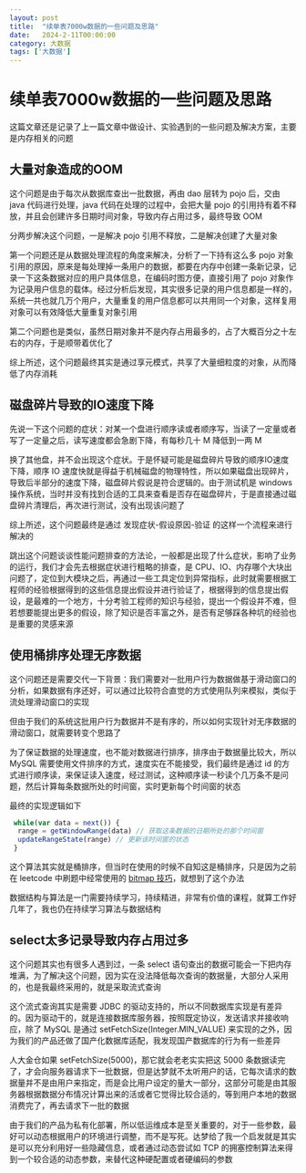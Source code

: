 ```yaml
---
layout: post
title:  "续单表7000w数据的一些问题及思路"
date:   2024-2-11T00:00:00
category: 大数据
tags: ['大数据']
---
```


# 续单表7000w数据的一些问题及思路

这篇文章还是记录了上一篇文章中做设计、实验遇到的一些问题及解决方案，主要是内存相关的问题

## 大量对象造成的OOM

这个问题是由于每次从数据库查出一批数据，再由 dao 层转为 pojo 后，交由 java 代码进行处理，java 代码在处理的过程中，会把大量 pojo 的引用持有着不释放，并且会创建许多日期时间对象，导致内存占用过多，最终导致 OOM

分两步解决这个问题，一是解决 pojo 引用不释放，二是解决创建了大量对象

第一个问题还是从数据处理流程的角度来解决，分析了一下持有这么多 pojo 对象引用的原因，原来是每处理掉一条用户的数据，都要在内存中创建一条新记录，记录一下这条数据对应的用户具体信息，在编码时图方便，直接引用了 pojo 对象作为记录用户信息的载体。经过分析后发现，其实很多记录的用户信息都是一样的，系统一共也就几万个用户，大量重复的用户信息都可以共用同一个对象，这样复用对象可以有效降低大量重复对象引用

第二个问题也是类似，虽然日期对象并不是内存占用最多的，占了大概百分之十左右的内存，于是顺带着优化了

综上所述，这个问题最终其实是通过享元模式，共享了大量细粒度的对象，从而降低了内存消耗

## 磁盘碎片导致的IO速度下降

先说一下这个问题的症状：对某一个盘进行顺序读或者顺序写，当读了一定量或者写了一定量之后，读写速度都会急剧下降，有每秒几十 M 降低到一两 M

换了其他盘，并不会出现这个症状。于是怀疑可能是磁盘碎片导致的顺序IO速度下降，顺序 IO 速度快就是得益于机械磁盘的物理特性，所以如果磁盘出现碎片，导致后半部分的速度下降，磁盘碎片假说是符合逻辑的。由于测试机是 windows 操作系统，当时并没有找到合适的工具来查看是否存在磁盘碎片，于是直接通过磁盘碎片清理后，再次进行测试，没有出现该问题了

综上所述，这个问题最终是通过 发现症状-假设原因-验证 的这样一个流程来进行解决的

跳出这个问题谈谈性能问题排查的方法论，一般都是出现了什么症状，影响了业务的运行，我们才会先去根据症状进行粗略的排查，是 CPU、IO、内存哪个大块出问题了，定位到大模块之后，再通过一些工具定位到异常指标，此时就需要根据工程师的经验根据得到的这些信息提出假设并进行验证了，根据得到的信息提出假设，是最难的一个地方，十分考验工程师的知识与经验，提出一个假设并不难，但若想要能提出更多的假设，除了知识是否丰富之外，是否有足够踩各种坑的经验也是重要的灵感来源

## 使用桶排序处理无序数据

这个问题还是需要交代一下背景：我们需要对一批用户行为数据做基于滑动窗口的分析，如果数据有序还好，可以通过比较符合直觉的方式使用队列来模拟，类似于流处理滑动窗口的实现

但由于我们的系统这批用户行为数据并不是有序的，所以如何实现针对无序数据的滑动窗口，就需要转变个思路了

为了保证数据的处理速度，也不能对数据进行排序，排序由于数据量比较大，所以 MySQL 需要使用文件排序的方式，速度实在不能接受，我们最终是通过 id 的方式进行顺序读，来保证读入速度，经过测试，这种顺序读一秒读个几万条不是问题，然后计算每条数据所处的时间窗，实时更新每个时间窗的状态

最终的实现逻辑如下

```js
 while(var data = next()) {
  range = getWindowRange(data) // 获取这条数据的日期所处的那个时间窗
  updateRangeState(range) // 更新该时间窗的状态
 }
```

这个算法其实就是桶排序，但当时在使用的时候不自知这是桶排序，只是因为之前在 leetcode 中刷题中经常使用的 [bitmap 技巧](/算法/2020/09/18/谈谈bitmap的使用.html)，就想到了这个办法

数据结构与算法是一门需要持续学习，持续精进，非常有价值的课程，就算工作好几年了，我也仍在持续学习算法与数据结构

## select太多记录导致内存占用过多

这个问题其实也有很多人遇到过，一条 select 语句查出的数据可能会一下把内存堆满，为了解决这个问题，因为实在没法降低每次查询的数据量，大部分人采用的，也是我最终采用的，就是采取流式查询

这个流式查询其实是需要 JDBC 的驱动支持的，所以不同数据库实现是有差异的。因为驱动干的，就是连接数据库服务器，按照既定协议，发送请求并接收响应，除了 MySQL 是通过 setFetchSize(Integer.MIN_VALUE) 来实现的之外，因为我们的产品还做了国产化数据库适配，我发现国产数据库的行为有一些差异

人大金仓如果 setFetchSize(5000)，那它就会老老实实把这 5000 条数据读完了，才会向服务器请求下一批数据，但是达梦就不太听用户的话，它每次请求的数据量并不是由用户来指定，而是会比用户设定的量大一部分，这部分可能是由其服务器根据数据分布情况计算出来的活或者它觉得比较合适的，等到用户本地的数据消费完了，再去请求下一批的数据

由于我们的产品为私有化部署，所以低运维成本是至关重要的，对于一些参数，最好可以动态根据用户的环境进行调整，而不是写死。达梦给了我一个启发就是其实是可以充分利用好一些隐藏信息，或者通过动态尝试如 TCP 的拥塞控制算法来得到一个较合适的动态参数，来替代这种硬配置或者硬编码的参数
